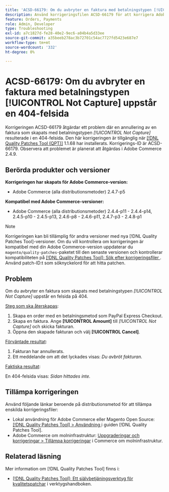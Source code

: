 ```yaml
---
title: 'ACSD-66179: Om du avbryter en faktura med betalningstypen [!UICONTROL Not Capture] uppstår en 404-felsida'
description: Använd korrigeringsfilen ACSD-66179 för att korrigera Adobe Commerce-problemet där annullering av en faktura med betalningstypen [!UICONTROL Not Capture] ledde till en felsida på 404.
feature: Orders, Payments
role: Admin, Developer
type: Troubleshooting
exl-id: a7c1827d-fe28-40e2-9ec6-a04b4a5d33ee
source-git-commit: a35beeb278ac3b72701c54ac7727fd5423e687e7
workflow-type: tm+mt
source-wordcount: '332'
ht-degree: 0%

---
```


# ACSD-66179: Om du avbryter en faktura med betalningstypen [!UICONTROL Not Capture] uppstår en 404-felsida

Korrigeringen ACSD-66179 åtgärdar ett problem där en annullering av en faktura som skapats med betalningstypen *[!UICONTROL Not Capture]* resulterade i en 404-felsida. Den här korrigeringen är tillgänglig när [[!DNL Quality Patches Tool (QPT)]](/help/tools/quality-patches-tool/quality-patches-tool-to-self-serve-quality-patches.md) 1.1.68 har installerats. Korrigerings-ID är ACSD-66179. Observera att problemet är planerat att åtgärdas i Adobe Commerce 2.4.9.

## Berörda produkter och versioner

**Korrigeringen har skapats för Adobe Commerce-version:**

* Adobe Commerce (alla distributionsmetoder) 2.4.7-p5

**Kompatibel med Adobe Commerce-versioner:**

* Adobe Commerce (alla distributionsmetoder) 2.4.4-p11 - 2.4.4-p14, 2.4.5-p10 - 2.4.5-p13, 2.4.6-p8 - 2.4.6-p11, 2.4.7-p3 - 2.4.8-p1

>[!NOTE]
>
>Korrigeringen kan bli tillämplig för andra versioner med nya [!DNL Quality Patches Tool]-versioner. Om du vill kontrollera om korrigeringen är kompatibel med din Adobe Commerce-version uppdaterar du `magento/quality-patches`-paketet till den senaste versionen och kontrollerar kompatibiliteten på [[!DNL Quality Patches Tool]: Sök efter korrigeringsfiler ](https://experienceleague.adobe.com/tools/commerce-quality-patches/index.html?lang=sv-SE). Använd patch-ID:t som söknyckelord för att hitta patchen.

## Problem

Om du avbryter en faktura som skapats med betalningstypen *[!UICONTROL Not Capture]* uppstår en felsida på 404.

<u>Steg som ska återskapas</u>:

1. Skapa en order med en betalningsmetod som PayPal Express Checkout.
1. Skapa en faktura. Ange **[!UICONTROL Amount]** till *[!UICONTROL Not Capture]* och skicka fakturan.
1. Öppna den skapade fakturan och välj **[!UICONTROL Cancel]**.

<u>Förväntade resultat</u>:

1. Fakturan har annullerats.
1. Ett meddelande om att det lyckades visas: *Du avbröt fakturan.*

<u>Faktiska resultat</u>:

En 404-felsida visas: *Sidan hittades inte.*

## Tillämpa korrigeringen

Använd följande länkar beroende på distributionsmetod för att tillämpa enskilda korrigeringsfiler:

* Lokal användning för Adobe Commerce eller Magento Open Source: [[!DNL Quality Patches Tool] > Användning ](/help/tools/quality-patches-tool/usage.md) i guiden [!DNL Quality Patches Tool].
* Adobe Commerce om molninfrastruktur: [Uppgraderingar och korrigeringar > Tillämpa korrigeringar](https://experienceleague.adobe.com/docs/commerce-cloud-service/user-guide/develop/upgrade/apply-patches.html?lang=sv-SE) i Commerce om molninfrastruktur.

## Relaterad läsning

Mer information om [!DNL Quality Patches Tool] finns i:

* [[!DNL Quality Patches Tool]: Ett självbetjäningsverktyg för kvalitetspatchar](/help/tools/quality-patches-tool/quality-patches-tool-to-self-serve-quality-patches.md) i verktygshandboken.
